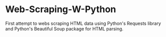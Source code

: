 # Web-Scraping-W-Python
First attempt to webs scraping HTML data using Python's Requests library and Python's Beautiful Soup package for HTML parsing.
